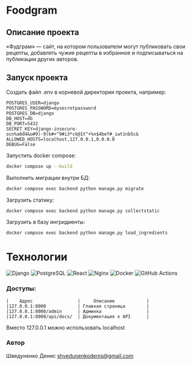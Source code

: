 # Foodgram

## Описание проекта
«Фудграм» — сайт, на котором пользователи могут публиковать свои рецепты, добавлять чужие рецепты в избранное и подписываться на публикации других авторов.

## Запуск проекта

Создать файл .env в корневой директории проекта, например:


```.env
POSTGRES_USER=django
POSTGRES_PASSWORD=mysecretpassword
POSTGRES_DB=django
DB_HOST=db
DB_PORT=5432
SECRET_KEY=django-insecure-ocn%a0d4&o#9)-9(k#+^9#i3*ck@1t^+%n$4bef#_iwt1nb5c&
ALLOWED_HOSTS=localhost,127.0.0.1,0.0.0.0
DEBUG=False
```

Запустить docker compose:

```bash
docker compose up --build
```

Выполнить миграции внутри БД:

```bash
docker compose exec backend python manage.py migrate
```

Загрузить статику:

```bash
docker compose exec backend python manage.py collectstatic
```

Загрузить в базу ингридиенты:

```bash
docker compose exec backend python manage.py load_ingredients
```

# Технологии

![Django](https://img.shields.io/badge/Django-092E20?logo=django&logoColor=white)
![PostgreSQL](https://img.shields.io/badge/PostgreSQL-336791?logo=postgresql&logoColor=white)
![React](https://img.shields.io/badge/React-61DAFB?logo=react&logoColor=black)
![Nginx](https://img.shields.io/badge/Nginx-009639?logo=nginx&logoColor=white)
![Docker](https://img.shields.io/badge/Docker-2496ED?logo=docker&logoColor=white)
![GitHub Actions](https://img.shields.io/badge/GitHub_Actions-2088FF?logo=github-actions&logoColor=white)

### Доступы:


```
|    Адрес                 |     Описание            |
|127.0.0.1:8000            | Главная страница        |
|127.0.0.1:8000/admin      | Админка                 |
|127.0.0.1:8000/api/docs/  | Документация к API      |

```
Вместо 127.0.0.1 можно использовать localhost

### Автор
Шведуненко Денис
shvedunenkodenis@gmail.com
